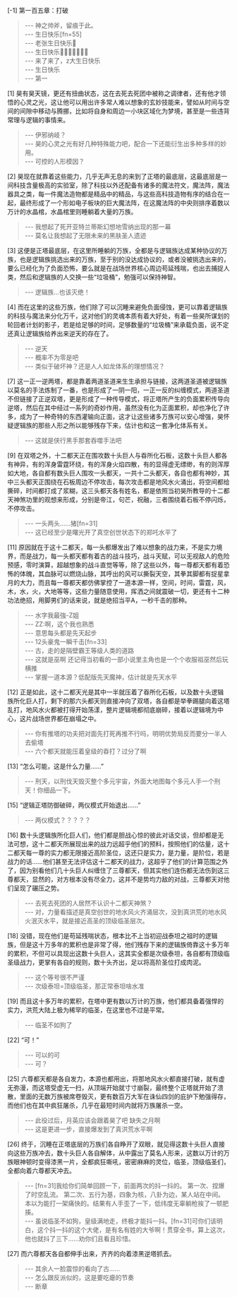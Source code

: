
[-1] 第一百五章：打破
>--- 神之帅斧，留痕于此。<br>
>--- 生日快乐[fn=55]<br>
>--- 老张生日快乐🎂<br>
>--- 生日快乐🙂🙂🙂🙂🙂🙂🙂<br>
>--- 来了来了，z大生日快乐<br>
>--- 生日快乐<br>
>--- 第一<br>

[1] 昊有昊天镜，更还有扭曲状态，这在去死去死团中被称之调律者，还有他才领悟的心灵之光，这让他可以用出许多常人难以想象的玄妙技能来，譬如从时间与空间的间隙中移动与腾挪，比如将自身和周边一小块区域化为梦境，甚至是一些违背常理与逻辑的事情来。
>--- 伊邪纳岐？<br>
>--- 昊的心灵之光有好几种特殊能力吧，配合一下还能衍生出多种多样的妙用。<br>
>--- 可控的人形模因？<br>

[2] 昊现在就靠着这些能力，几乎无声无息的来到了正塔的最底层，这最底层是一间科技含量极高的实验室，除了科技以外还配备有诸多的魔法符文，魔法阵，魔法器具之类，每一件魔法造物都是精品中的精品，与这些高科技造物有序的结合在一起，最终形成了一个形如电子板块的巨大魔法阵，在这魔法阵的中央则排序着数以万计的水晶棺，水晶棺里则睡躺着大量的万族。
>--- 我想起了死开亚特兰蒂斯幻想地雪纳出现的那一幕<br>
>--- 莫名让我想起了无限未来的黑肤圣人遗迹<br>

[3] 这便是正塔最底层，在这里所睡躺的万族，全都是与逻辑族达成某种协议的万族，也是逻辑族挑选出来的万族，至于别的没达成协议的，或者没被挑选出来的，要么已经化为了负面恐怖，要么就是在战场世界核心周边苟延残喘，也出去捕捉人类，然后和逻辑族的人交换一些“垃圾桶”，勉强可以保持神智。
>--- 逻辑族…也该灭绝！<br>

[4] 而在这里的这些万族，他们除了可以沉睡来避免负面侵蚀，更可以靠着逻辑族的科技与魔法来分化万千，这对他们的灵魂本质有着大好处，有着一些昊所谋划的轮回者计划的影子，若是给足够的时间，足够数量的“垃圾桶”来承载负面，说不定还真让逻辑族给养出来逆天的存在了。
>--- 逆天<br>
>--- 概率不为零是吧<br>
>--- 类似于破坏神？还是人人如龙体系的理想情况？<br>

[7] 这一正一逆两塔，都是靠着两道圣道来生生承担与链接，这两道圣道被逻辑族以莫名的手法炼制了一番，也是形成了一阴一阳，一正一反的纠缠模式，两道圣道不但链接了正逆双塔，更是形成了一种传导模式，将正塔所产生的负面累积传导向逆塔，然后在其中经过一系列的奇妙作用，虽然没有化为正面累积，却也净化了许多，成为了一种奇特的东西灌输向正面，这才让这些诸多万族可以安心增强，昊怀疑逻辑族的那些人形之所以能够残存下来，估计也和这一套净化体系有关。
>--- 这就是侠行黑手那套吞噬手法吧<br>

[9] 在双塔之外，十二都天正在围攻数十头巨人与昋所化石板，这数十头巨人都各有神异，有的浑身雷霆环绕，有的浑身火焰四散，有的显得虚无缥缈，有的则浑厚如大地，各自都有数头巨人围攻一头都天，一共十二头都天，各自也都有神妙，其中三头都天正围绕在石板周边不停攻击，每次攻击都是地风水火涌出，将空间都给撕碎，时间都打成了浆糊，这三头都天各有姓名，都是依照当初昊所教导的十二都天神煞功里的观想来形成，分别是帝江，句芒，祝融，三者围绕着石板不停闪烁，不停攻击。
>--- 一头两头……猪[fn=31]<br>
>--- 这已经至少是曙光开了真空创世状态下的郑吒水平了<br>

[11] 原因就在于这十二都天，每一头都爆发出了难以想象的战力来，不是实力境界，而是战力，每一头都天都有着古的战斗技巧，战斗天赋，可以无视敌人的危险预感，零时演算，超越想象的战斗直觉等等，除了这些以外，每一尊都天都有着恐怖的体魄，其血脉可以燃烧山脉，其呼出的风可以撕裂天空，其拳其脚都有捉星拿月的大力，而且每一尊都天都仿佛掌控了一道本源一样，空间，时间，雷霆，风，木，水，火，大地等等，这些力量随意使用，挥洒之间就震破一切，更还有十二种功法绝招，用脚男们的话来说，就是绝招当平A，一秒千击的那种。
>--- 水字我最強-Z姐<br>
>--- ZZ:啊，这个我也熟悉<br>
>--- 意思每头都是先天起步<br>
>--- 12头豪鬼一瞬千击[fn=33]<br>
>--- 古，走的是隔壁霸王等级人类的道路<br>
>--- 这就是巫啊
还记得当初看的一部小说里主角也是一个个收服祖巫然后玩横推<br>
>--- 掌握一道本源？低配版先天魔神，估计就是先天水平<br>

[12] 正是如此，这十二都天光是其中一半就压着了昋所化石板，以及数十头逻辑族所化巨人打，剩下的那六头都天则直接冲向了双塔，各自都是举拳踢腿向着这塔乱打，地风水火都被打得开始荡漾，整片逻辑境都彻底崩碎，接着以逻辑境为中心，这片战场世界都在崩塌之中。
>--- 你有推塔的功夫把对面先打死再推不行吗，明明优势局反而要分一半人去偷塔<br>
>--- 六个都天就能压着皇级的昋打？过分了啊<br>

[13] “怎么可能，这是什么力量……”
>--- 刑天，以刑伐天毁灭整个多元宇宙，外面大地图每个多元人手一个刑天！你细品一下。<br>

[15] “逻辑正塔防御破碎，两仪模式开始退出……”
>--- 两仪模式？？？？？<br>

[16] 数十头逻辑族所化巨人们，他们都是胆战心惊的彼此对话交谈，但却都是无法可想，这十二都天所展现出来的战力远超乎他们的预料，按照他们的估量，这十二都天每一尊的实力都无限接近高阶圣位，这还只是实力，是力量，是阶位，若是战力的话……他们甚至无法评估这十二都天的战力，这超乎了他们的计算范围之外了，因为别看他们几十头巨人纠缠住了三尊都天，但其实他们连伤都无法伤到这三尊都天，显然的，对方根本没有尽全力，这并不是势均力敌的对战，三尊都天对他们呈现了碾压之势。
>--- 去死去死团的人居然不认识十二都天神煞？<br>
>--- 对，力量看描述是真空创世的地水风火齐涌层次，没到真洪荒的地水风火泯灭水平，就是接近高圣的顶级临圣层次。<br>

[18] 没错，现在他们是苟延残喘状态，根本比不上当初迎战泰坦之祖时的逻辑族，但是这十万多年的累积也是非常了得，他们残存下来的逻辑族倚靠这十多万年的累积，不但可以具现出这数十头巨人，这其实全都是次级泰坦，各自都有顶级临圣级战力，更掌有各自的规则，数十头齐出，足以将高阶圣位打成肉泥。
>--- 这个等号很不严谨<br>
>--- 次级泰坦=顶级临圣，那正常泰坦啥水准<br>

[19] 而且这十多万年的累积，在塔中更有数以万计的万族，他们都具备着强悍的实力，洪荒大陆上极为稀罕的临圣，在这里也不过是平常。
>--- 临圣不如狗了<br>

[22] “可！”
>--- 可以的可<br>
>--- 可？<br>

[25] 六尊都天都是各自发力，本源也都用出，将那地风水火都直接打破，就有虚无弥漫，而这塔受虚无一扫，从顶端开始就寸寸崩裂，最终整个正塔就开始了溃散，里面的无数万族被席卷毁灭，更有数百万大军在诛仙四剑的庇护下勉强得存，而他们也在其中疯狂屠杀，几乎在最短时间内就将万族屠杀一空。
>--- 此役过后，月英应该会跟着昊了吧
缺失之月啊<br>
>--- 这是更进一步，直接爆发到了真洪荒水平啊<br>

[26] 终于，沉睡在正塔底层的万族们各自睁开了双眼，就见得这数十头巨人直接向这些万族冲去，数十头巨人各自解体，从中露出了莫名人形来，这数以万计的万族眼神顿时变得漆黑一片，全都疯狂嘶吼，密密麻麻的灵位，临圣，顶级临圣们，全都向着六尊都天冲去。
>--- [fn=31]我给你们简单回顾一下，前面两次的抖一抖的。
第一次、捏爆了时空乱流。
第二次、五行为基，四象为核，八卦为边，某人站在中间。本以为能打一架痛快的。结果有人手歪了一下，低纬度无辜躺枪挨了一顿肥揍。<br>
>--- 虽说临圣不如狗，皇级满地走，终极才能抖一抖。[fn=31]可你们该明白，这个抖一抖的这个大佬，是有名有姓的大爷啊！贯穿全书，算上这次，他也就抖了三下……劝你们且看且珍惜。<br>

[27] 而六尊都天各自都伸手出来，齐齐的向着漆黑逆塔抓去。
>--- 其余人一脸震惊的看向了古……<br>
>--- 怎么跟反派似的，这是要吃瘪的节奏<br>
>--- 断章<br>
